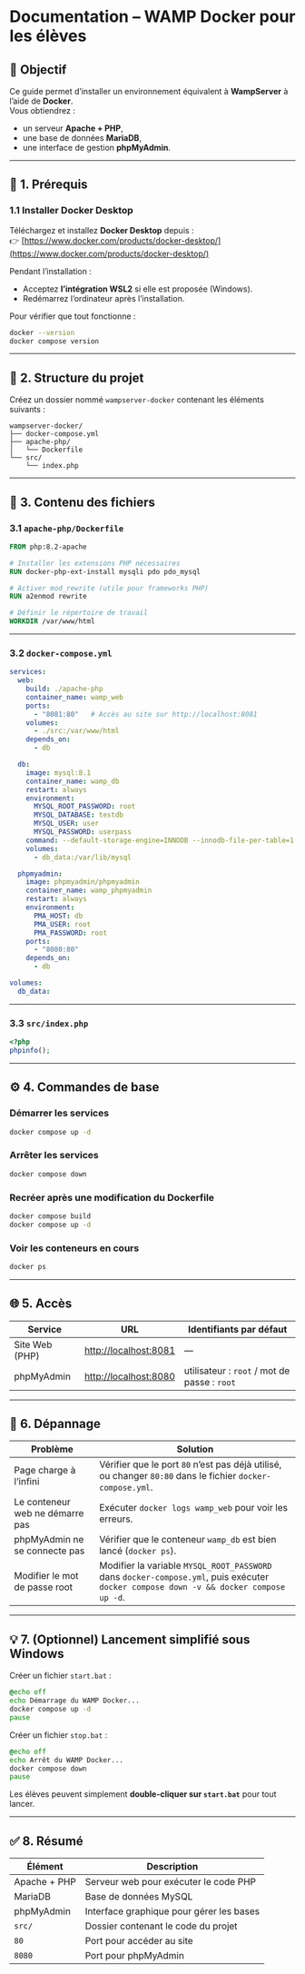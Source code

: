 # Documentation – WAMP Docker pour les élèves

## 🎯 Objectif
Ce guide permet d’installer un environnement équivalent à **WampServer** à l’aide de **Docker**.  
Vous obtiendrez :
- un serveur **Apache + PHP**,
- une base de données **MariaDB**,
- une interface de gestion **phpMyAdmin**.

---

## 🧱 1. Prérequis

### 1.1 Installer Docker Desktop
Téléchargez et installez **Docker Desktop** depuis :  
👉 [https://www.docker.com/products/docker-desktop/](https://www.docker.com/products/docker-desktop/)

Pendant l’installation :
- Acceptez **l’intégration WSL2** si elle est proposée (Windows).
- Redémarrez l’ordinateur après l’installation.

Pour vérifier que tout fonctionne :
```bash
docker --version
docker compose version
```

---

## 📁 2. Structure du projet

Créez un dossier nommé `wampserver-docker` contenant les éléments suivants :

```
wampserver-docker/
├── docker-compose.yml
├── apache-php/
│   └── Dockerfile
└── src/
    └── index.php
```

---

## 🧩 3. Contenu des fichiers

### 3.1 `apache-php/Dockerfile`
```dockerfile
FROM php:8.2-apache

# Installer les extensions PHP nécessaires
RUN docker-php-ext-install mysqli pdo pdo_mysql

# Activer mod_rewrite (utile pour frameworks PHP)
RUN a2enmod rewrite

# Définir le répertoire de travail
WORKDIR /var/www/html
```

---

### 3.2 `docker-compose.yml`
```yaml
services:
  web:
    build: ./apache-php
    container_name: wamp_web
    ports:
      - "8081:80"   # Accès au site sur http://localhost:8081
    volumes:
      - ./src:/var/www/html
    depends_on:
      - db

  db:
    image: mysql:8.1
    container_name: wamp_db
    restart: always
    environment:
      MYSQL_ROOT_PASSWORD: root
      MYSQL_DATABASE: testdb
      MYSQL_USER: user
      MYSQL_PASSWORD: userpass
    command: --default-storage-engine=INNODB --innodb-file-per-table=1
    volumes:
      - db_data:/var/lib/mysql

  phpmyadmin:
    image: phpmyadmin/phpmyadmin
    container_name: wamp_phpmyadmin
    restart: always
    environment:
      PMA_HOST: db
      PMA_USER: root
      PMA_PASSWORD: root
    ports:
      - "8080:80"
    depends_on:
      - db

volumes:
  db_data:
```

---

### 3.3 `src/index.php`
```php
<?php
phpinfo();
```

---

## ⚙️ 4. Commandes de base

### Démarrer les services
```bash
docker compose up -d
```

### Arrêter les services
```bash
docker compose down
```

### Recréer après une modification du Dockerfile
```bash
docker compose build
docker compose up -d
```

### Voir les conteneurs en cours
```bash
docker ps
```

---

## 🌐 5. Accès

| Service       | URL                          | Identifiants par défaut         |
|----------------|------------------------------|---------------------------------|
| Site Web (PHP) | [http://localhost:8081](http://localhost:80) | — |
| phpMyAdmin     | [http://localhost:8080](http://localhost:8080) | utilisateur : `root` / mot de passe : `root` |

---

## 🧠 6. Dépannage

| Problème | Solution |
|-----------|-----------|
| Page charge à l’infini | Vérifier que le port `80` n’est pas déjà utilisé, ou changer `80:80` dans le fichier `docker-compose.yml`. |
| Le conteneur web ne démarre pas | Exécuter `docker logs wamp_web` pour voir les erreurs. |
| phpMyAdmin ne se connecte pas | Vérifier que le conteneur `wamp_db` est bien lancé (`docker ps`). |
| Modifier le mot de passe root | Modifier la variable `MYSQL_ROOT_PASSWORD` dans `docker-compose.yml`, puis exécuter `docker compose down -v && docker compose up -d`. |

---

## 💡 7. (Optionnel) Lancement simplifié sous Windows

Créer un fichier `start.bat` :
```bat
@echo off
echo Démarrage du WAMP Docker...
docker compose up -d
pause
```

Créer un fichier `stop.bat` :
```bat
@echo off
echo Arrêt du WAMP Docker...
docker compose down
pause
```

Les élèves peuvent simplement **double-cliquer sur `start.bat`** pour tout lancer.

---

## ✅ 8. Résumé

| Élément | Description |
|----------|--------------|
| Apache + PHP | Serveur web pour exécuter le code PHP |
| MariaDB | Base de données MySQL |
| phpMyAdmin | Interface graphique pour gérer les bases |
| `src/` | Dossier contenant le code du projet |
| `80` | Port pour accéder au site |
| `8080` | Port pour phpMyAdmin |
